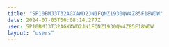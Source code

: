 ```yaml
---
title: "SP10BMJ3T32AGXAWD2JN1FQNZ1930QW4Z85F18WDW"
date: 2024-07-05T06:08:14.277Z
user: SP10BMJ3T32AGXAWD2JN1FQNZ1930QW4Z85F18WDW
layout: "users"
---
```

    